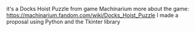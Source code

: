 it's a Docks Hoist Puzzle from game Machinarium
more about the game: https://machinarium.fandom.com/wiki/Docks_Hoist_Puzzle
I made a proposal using Python and the Tkinter library

